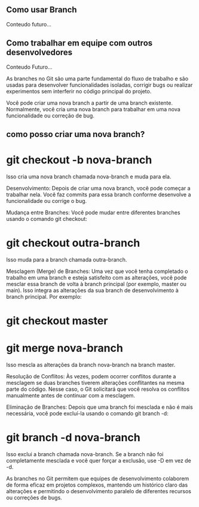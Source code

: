 <h2>Como usar Branch</h2>
<p>Conteudo futuro...</p>

<h2>Como trabalhar em equipe com outros desenvolvedores</h2>
<p>Conteudo Futuro...</p>

<p>As branches no Git são uma parte fundamental do fluxo de trabalho e são usadas para desenvolver funcionalidades isoladas, corrigir bugs ou realizar experimentos sem interferir no código principal do projeto.
</p>

<p>Você pode criar uma nova branch a partir de uma branch existente. Normalmente, você cria uma nova branch para trabalhar em uma nova funcionalidade ou correção de bug.</p>

<h2>como posso criar uma nova branch?</h2>

<h1>git checkout -b nova-branch</h1>

<p>Isso cria uma nova branch chamada nova-branch e muda para ela.

Desenvolvimento: Depois de criar uma nova branch, você pode começar a trabalhar nela. Você faz commits para essa branch conforme desenvolve a funcionalidade ou corrige o bug.

Mudança entre Branches: Você pode mudar entre diferentes branches usando o comando git checkout:

</p>

<h1>git checkout outra-branch
</h1>
<p>Isso muda para a branch chamada outra-branch.

Mesclagem (Merge) de Branches: Uma vez que você tenha completado o trabalho em uma branch e esteja satisfeito com as alterações, você pode mesclar essa branch de volta à branch principal (por exemplo, master ou main). Isso integra as alterações da sua branch de desenvolvimento à branch principal. Por exemplo:

</p>

<h1>git checkout master</h1>
<h1>git merge nova-branch</h1>

<p>
Isso mescla as alterações da branch nova-branch na branch master.

Resolução de Conflitos: Às vezes, podem ocorrer conflitos durante a mesclagem se duas branches tiverem alterações conflitantes na mesma parte do código. Nesse caso, o Git solicitará que você resolva os conflitos manualmente antes de continuar com a mesclagem.

Eliminação de Branches: Depois que uma branch foi mesclada e não é mais necessária, você pode excluí-la usando o comando git branch -d:

</p>
<h1>git branch -d nova-branch
</h1>

<p>Isso exclui a branch chamada nova-branch. Se a branch não foi completamente mesclada e você quer forçar a exclusão, use -D em vez de -d.

</p>

<p>As branches no Git permitem que equipes de desenvolvimento colaborem de forma eficaz em projetos complexos, mantendo um histórico claro das alterações e permitindo o desenvolvimento paralelo de diferentes recursos ou correções de bugs.

</p>